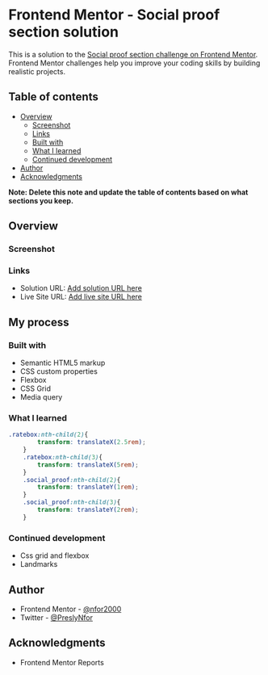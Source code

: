 # Frontend Mentor - Social proof section solution

This is a solution to the [Social proof section challenge on Frontend Mentor](https://www.frontendmentor.io/challenges/social-proof-section-6e0qTv_bA). Frontend Mentor challenges help you improve your coding skills by building realistic projects. 

## Table of contents

- [Overview](#overview)
  - [Screenshot](#screenshot)
  - [Links](#links)
  - [Built with](#built-with)
  - [What I learned](#what-i-learned)
  - [Continued development](#continued-development)
- [Author](#author)
- [Acknowledgments](#acknowledgments)

**Note: Delete this note and update the table of contents based on what sections you keep.**

## Overview

### Screenshot


### Links

- Solution URL: [Add solution URL here](https://your-solution-url.com)
- Live Site URL: [Add live site URL here](https://your-live-site-url.com)

## My process

### Built with

- Semantic HTML5 markup
- CSS custom properties
- Flexbox
- CSS Grid
- Media query
### What I learned



```css
.ratebox:nth-child(2){
        transform: translateX(2.5rem);
    }
    .ratebox:nth-child(3){
        transform: translateX(5rem);
    }
    .social_proof:nth-child(2){
        transform: translateY(1rem);
    }
    .social_proof:nth-child(3){
        transform: translateY(2rem);
    }
```



### Continued development
- Css grid and flexbox
- Landmarks
## Author
- Frontend Mentor - [@nfor2000](https://www.frontendmentor.io/profile/nfor2000)
- Twitter - [@PreslyNfor](https://www.twitter.com/PreslyNfor)

## Acknowledgments

- Frontend Mentor Reports
